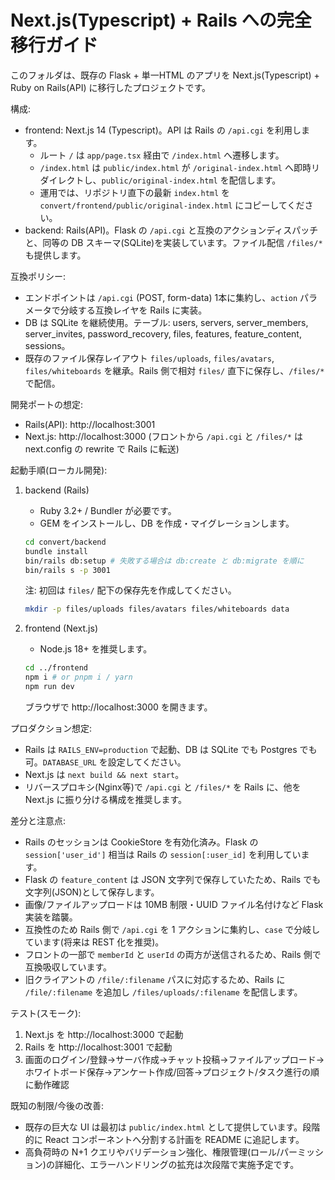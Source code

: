 # Next.js(Typescript) + Rails への完全移行ガイド

このフォルダは、既存の Flask + 単一HTML のアプリを Next.js(Typescript) + Ruby on Rails(API) に移行したプロジェクトです。

構成:

- frontend: Next.js 14 (Typescript)。API は Rails の `/api.cgi` を利用します。
   - ルート `/` は `app/page.tsx` 経由で `/index.html` へ遷移します。
   - `/index.html` は `public/index.html` が `/original-index.html` へ即時リダイレクトし、`public/original-index.html` を配信します。
   - 運用では、リポジトリ直下の最新 `index.html` を `convert/frontend/public/original-index.html` にコピーしてください。
- backend: Rails(API)。Flask の `/api.cgi` と互換のアクションディスパッチと、同等の DB スキーマ(SQLite)を実装しています。ファイル配信 `/files/*` も提供します。

互換ポリシー:

- エンドポイントは `/api.cgi` (POST, form-data) 1本に集約し、`action` パラメータで分岐する互換レイヤを Rails に実装。
- DB は SQLite を継続使用。テーブル: users, servers, server_members, server_invites, password_recovery, files, features, feature_content, sessions。
- 既存のファイル保存レイアウト `files/uploads`, `files/avatars`, `files/whiteboards` を継承。Rails 側で相対 `files/` 直下に保存し、`/files/*` で配信。

開発ポートの想定:

- Rails(API): http://localhost:3001
- Next.js: http://localhost:3000 (フロントから `/api.cgi` と `/files/*` は next.config の rewrite で Rails に転送)

起動手順(ローカル開発):

1) backend (Rails)

   - Ruby 3.2+ / Bundler が必要です。
   - GEM をインストールし、DB を作成・マイグレーションします。

   ```bash
   cd convert/backend
   bundle install
   bin/rails db:setup # 失敗する場合は db:create と db:migrate を順に
   bin/rails s -p 3001
   ```

   注: 初回は `files/` 配下の保存先を作成してください。

   ```bash
   mkdir -p files/uploads files/avatars files/whiteboards data
   ```

2) frontend (Next.js)

   - Node.js 18+ を推奨します。

   ```bash
   cd ../frontend
   npm i # or pnpm i / yarn
   npm run dev
   ```

   ブラウザで http://localhost:3000 を開きます。

プロダクション想定:

- Rails は `RAILS_ENV=production` で起動、DB は SQLite でも Postgres でも可。`DATABASE_URL` を設定してください。
- Next.js は `next build && next start`。
- リバースプロキシ(Nginx等)で `/api.cgi` と `/files/*` を Rails に、他を Next.js に振り分ける構成を推奨します。

差分と注意点:

- Rails のセッションは CookieStore を有効化済み。Flask の `session['user_id']` 相当は Rails の `session[:user_id]` を利用しています。
- Flask の `feature_content` は JSON 文字列で保存していたため、Rails でも文字列(JSON)として保存します。
- 画像/ファイルアップロードは 10MB 制限・UUID ファイル名付けなど Flask 実装を踏襲。
- 互換性のため Rails 側で `/api.cgi` を 1 アクションに集約し、`case` で分岐しています(将来は REST 化を推奨)。
 - フロントの一部で `memberId` と `userId` の両方が送信されるため、Rails 側で互換吸収しています。
 - 旧クライアントの `/file/:filename` パスに対応するため、Rails に `/file/:filename` を追加し `/files/uploads/:filename` を配信します。

テスト(スモーク):

1. Next.js を http://localhost:3000 で起動
2. Rails を http://localhost:3001 で起動
3. 画面のログイン/登録→サーバ作成→チャット投稿→ファイルアップロード→ホワイトボード保存→アンケート作成/回答→プロジェクト/タスク進行の順に動作確認

既知の制限/今後の改善:

- 既存の巨大な UI は最初は `public/index.html` として提供しています。段階的に React コンポーネントへ分割する計画を README に追記します。
- 高負荷時の N+1 クエリやバリデーション強化、権限管理(ロール/パーミッション)の詳細化、エラーハンドリングの拡充は次段階で実施予定です。
